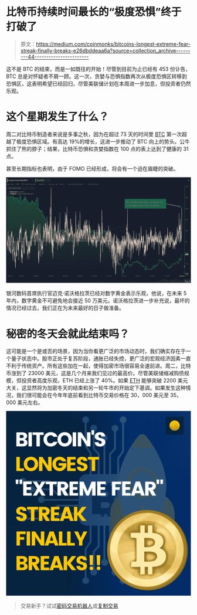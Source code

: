 # 比特币持续时间最长的“极度恐惧”终于打破了

> 原文：<https://medium.com/coinmonks/bitcoins-longest-extreme-fear-streak-finally-breaks-e26dbddeaa6a?source=collection_archive---------44----------------------->

这不是 BTC 的结束，而是一如既往的开始！尽管到目前为止已经有 453 份讣告，BTC 总是对怀疑者不屑一顾。这一次，贪婪与恐惧指数再次从极度恐惧区转移到恐惧区，这表明希望已经回归，尽管美联储计划在本周进一步加息，但投资者仍然乐观。

# 这个星期发生了什么？

周二对比特币制造者来说是多事之秋，因为在超过 73 天的时间里 [BTC](https://www.coindhan.com/trading/btcinr) 第一次超越了极度恐惧区域。有高达 19%的增长，这进一步推动了 BTC 向上的势头。公牛抓住了熊的脖子；结果，比特币恐惧和贪婪指数在 100 点的表上达到了健康的 31 点。

甚至长期指标也表明，由于 FOMO 已经形成，将会有一个迫在眉睫的突破。

![](img/ddd115fa52200327b0b8e43c7e69c40a.png)

银河数码首席执行官迈克·诺沃格拉茨已经对数字黄金表示乐观，他说，在未来 5 年内，数字黄金不可避免地会接近 50 万美元。诺沃格拉茨进一步补充说，最坏的情况已经过去，我们正在为未来最好的日子做准备。

# 秘密的冬天会就此结束吗？

这可能是一个是或否的场景，因为当你看更广泛的市场动态时，我们确实存在于一个量子状态中。股市正处于复苏阶段，通胀已经失控，更广泛的宏观经济因素一直不利于传统资产。所有这些加在一起，使得加密市场很容易全速前进。周二，比特币涨到了 23000 美元，这是几个月来我们见过的最高价。尽管美联储缩减购债规模，但投资者高度乐观，ETH 已经上涨了 40%。如果 [ETH](https://blog.coindhan.com/2022/06/15/why-eth-2-0-will-be-revolutionary-for-the-blockchain-ecosystem/) 能够突破 2200 美元大关，这显然将为加密冬天的结束和另一轮牛市的开始定下基调。如果发生这种情况，我们很可能会在今年年底前看到比特币交易价格在 30，000 美元至 35，000 美元左右。

![](img/987f027879493af34f974428689acc86.png)

> 交易新手？试试[密码交易机器人](/coinmonks/crypto-trading-bot-c2ffce8acb2a)或[复制交易](/coinmonks/top-10-crypto-copy-trading-platforms-for-beginners-d0c37c7d698c)
